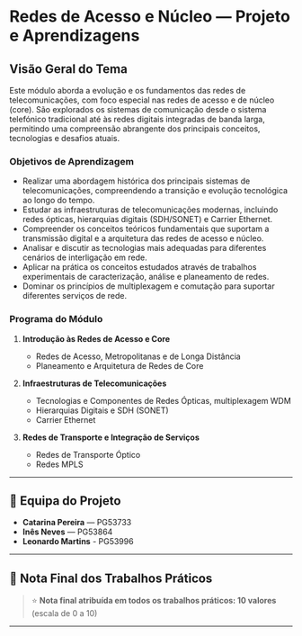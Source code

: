 # Redes de Acesso e Núcleo — Projeto e Aprendizagens

## Visão Geral do Tema

Este módulo aborda a evolução e os fundamentos das redes de telecomunicações, com foco especial nas redes de acesso e de núcleo (core). São explorados os sistemas de comunicação desde o sistema telefónico tradicional até às redes digitais integradas de banda larga, permitindo uma compreensão abrangente dos principais conceitos, tecnologias e desafios atuais.

### Objetivos de Aprendizagem

- Realizar uma abordagem histórica dos principais sistemas de telecomunicações, compreendendo a transição e evolução tecnológica ao longo do tempo.
- Estudar as infraestruturas de telecomunicações modernas, incluindo redes ópticas, hierarquias digitais (SDH/SONET) e Carrier Ethernet.
- Compreender os conceitos teóricos fundamentais que suportam a transmissão digital e a arquitetura das redes de acesso e núcleo.
- Analisar e discutir as tecnologias mais adequadas para diferentes cenários de interligação em rede.
- Aplicar na prática os conceitos estudados através de trabalhos experimentais de caracterização, análise e planeamento de redes.
- Dominar os princípios de multiplexagem e comutação para suportar diferentes serviços de rede.

### Programa do Módulo

1. **Introdução às Redes de Acesso e Core**
   - Redes de Acesso, Metropolitanas e de Longa Distância
   - Planeamento e Arquitetura de Redes de Core

2. **Infraestruturas de Telecomunicações**
   - Tecnologias e Componentes de Redes Ópticas, multiplexagem WDM
   - Hierarquias Digitais e SDH (SONET)
   - Carrier Ethernet

3. **Redes de Transporte e Integração de Serviços**
   - Redes de Transporte Óptico
   - Redes MPLS

---

## 👥 Equipa do Projeto

- **Catarina Pereira** — PG53733
- **Inês Neves** — PG53864 
- **Leonardo Martins** - PG53996
---

## 🏁 Nota Final dos Trabalhos Práticos

> ⭐ **Nota final atribuída em todos os trabalhos práticos: 10 valores** (escala de 0 a 10)

---

